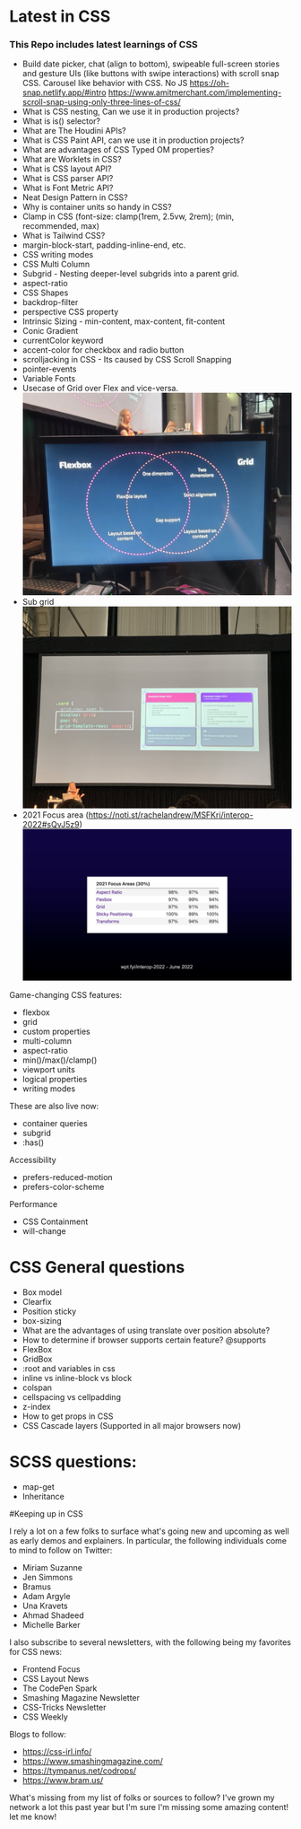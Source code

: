 # Latest in CSS
### This Repo includes latest learnings of CSS
- Build date picker, chat (align to bottom), swipeable full-screen stories and gesture UIs (like buttons with swipe interactions) with scroll snap CSS. Carousel like behavior with CSS. No JS 
https://oh-snap.netlify.app/#intro
https://www.amitmerchant.com/implementing-scroll-snap-using-only-three-lines-of-css/
- What is CSS nesting, Can we use it in production projects?
- What is is() selector?
- What are The Houdini APIs?
- What is CSS Paint API, can we use it in production projects?
- What are advantages of CSS Typed OM properties?
- What are Worklets in CSS?
- What is CSS layout API?
- What is CSS parser API?
- What is Font Metric API?
- Neat Design Pattern in CSS?
- Why is container units so handy in CSS?
- Clamp in CSS (font-size: clamp(1rem, 2.5vw, 2rem); (min, recommended, max)
- What is Tailwind CSS?
- margin-block-start, padding-inline-end, etc.
- CSS writing modes
- CSS Multi Column
- Subgrid - Nesting deeper-level subgrids into a parent grid.
- aspect-ratio
- CSS Shapes
- backdrop-filter
- perspective CSS property
- Intrinsic Sizing - min-content, max-content, fit-content
- Conic Gradient
- currentColor keyword
- accent-color for checkbox and radio button
- scrolljacking in CSS - Its caused by CSS Scroll Snapping
- pointer-events 
- Variable Fonts
- Usecase of Grid over Flex and vice-versa. 
![CSSGridFlex](https://raw.githubusercontent.com/balramsinghindia/tempfiles/main/FU4T9-zWAAEQ-kx.jpeg)
- Sub grid 
![Subgrid](https://raw.githubusercontent.com/balramsinghindia/tempfiles/main/sa.jpeg)
- 2021 Focus area (https://noti.st/rachelandrew/MSFKri/interop-2022#sQvJ5z9)
![2021](https://raw.githubusercontent.com/balramsinghindia/tempfiles/main/large-23.jpeg)


Game-changing CSS features:

- flexbox
- grid
- custom properties
- multi-column
- aspect-ratio
- min()/max()/clamp()
- viewport units 
- logical properties
- writing modes

These are also live now:

- container queries
- subgrid
- :has()


Accessibility
- prefers-reduced-motion
- prefers-color-scheme

Performance
- CSS Containment
- will-change

# CSS General questions
- Box model
- Clearfix
- Position sticky
- box-sizing 
- What are the advantages of using translate over position absolute?
- How to determine if browser supports certain feature? @supports
- FlexBox
- GridBox
- :root and variables in css
- inline vs inline-block vs block
- colspan
- cellspacing vs cellpadding
- z-index
- How to get props in CSS
- CSS Cascade layers (Supported in all major browsers now)


# SCSS questions:
- map-get
- Inheritance



#Keeping up in CSS

I rely a lot on a few folks to surface what's going new and upcoming as well as early demos and explainers. In particular, the following individuals come to mind to follow on Twitter:
- Miriam Suzanne
- Jen Simmons
- Bramus
- Adam Argyle
- Una Kravets
- Ahmad Shadeed
- Michelle Barker

I also subscribe to several newsletters, with the following being my favorites for CSS news:
- Frontend Focus
- CSS Layout News
- The CodePen Spark
- Smashing Magazine Newsletter
- CSS-Tricks Newsletter
- CSS Weekly

Blogs to follow:
- https://css-irl.info/
- https://www.smashingmagazine.com/
- https://tympanus.net/codrops/
- https://www.bram.us/

What's missing from my list of folks or sources to follow? I've grown my network a lot this past year but I'm sure I'm missing some amazing content! let me know!
